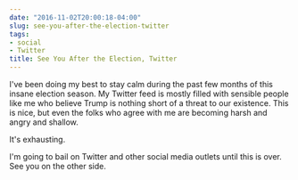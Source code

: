 ```yaml
---
date: "2016-11-02T20:00:18-04:00"
slug: see-you-after-the-election-twitter
tags:
- social
- Twitter
title: See You After the Election, Twitter
---
```


I've been doing my best to stay calm during the past few months of this insane
election season. My Twitter feed is mostly filled with sensible people like me
who believe Trump is nothing short of a threat to our existence. This is nice,
but even the folks who agree with me are becoming harsh and angry and shallow.

It's exhausting.

I'm going to bail on Twitter and other social media outlets until this is over.
See you on the other side.


